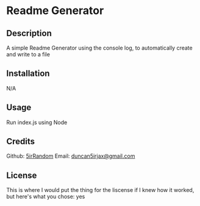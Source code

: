 # Readme Generator
## Description

A simple Readme Generator using the console log, to automatically create and write to a file

## Installation

N/A

## Usage

Run index.js using Node

## Credits

Github: [5irRandom](https://github.com/5irRandom)
Email: duncan5irjax@gmail.com

## License

This is where I would put the thing for the liscense if I knew how it worked, but here's what you chose: yes